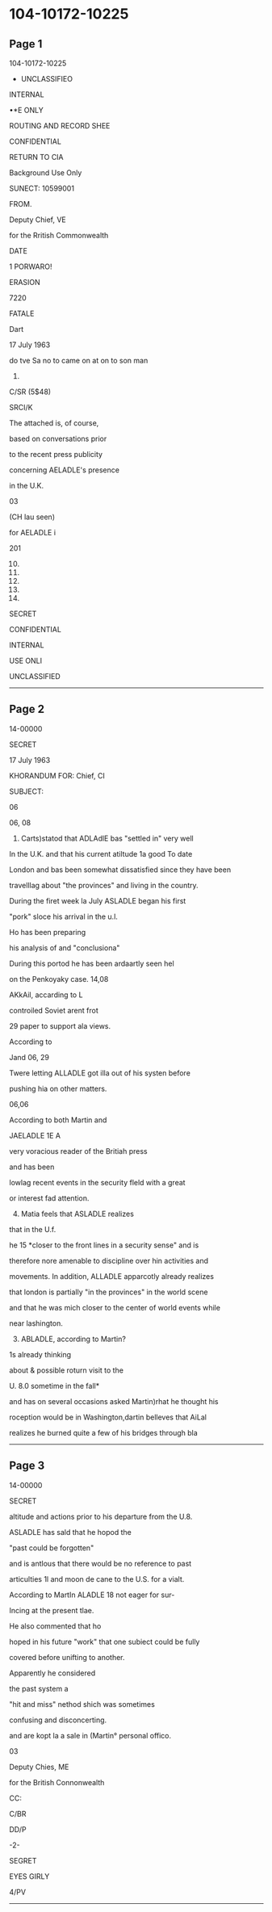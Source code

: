 # 104-10172-10225

## Page 1

104-10172-10225

- UNCLASSIFIEO

INTERNAL

•*E ONLY

ROUTING AND RECORD SHEE

CONFIDENTIAL

RETURN TO CIA

Background Use Only

SUNECT: 10599001

FROM.

Deputy Chief, VE

for the Rritish Commonwealth

DATE

1 PORWARO!

ERASION

7220

FATALE

Dart

17 July 1963

do tve Sa no to came on at on to son man

1.

C/SR (5$48)

SRCI/K

The attached is, of course,

based on conversations prior

to the recent press publicity

concerning AELADLE's presence

in the U.K.

03

(CH lau seen)

for AELADLE i

201

10.

12.

13.

16.

15.

SECRET

CONFIDENTIAL

INTERNAL

USE ONLI

UNCLASSIFIED

---

## Page 2

14-00000

SECRET

17 July 1963

KHORANDUM FOR: Chief, CI

SUBJECT:

06

06, 08

1. Carts)statod that ADLAdlE bas "settled in" very well

In the U.K. and that his current atiltude 1a good To date

London and bas been somewhat dissatisfied since they have been

travelllag about "the provinces" and living in the country.

During the firet week la July ASLADLE began his first

"pork" sloce his arrival in the u.l.

Ho has been preparing

his analysis of and "conclusiona"

During this portod he has been ardaartly seen hel

on the Penkoyaky case. 14,08

AKkAil, accarding to L

controiled Soviet arent frot

29 paper to support ala views.

According to

Jand 06, 29

Twere letting ALLADLE got illa out of his systen before

pushing hia on other matters.

06,06

According to both Martin and

JAELADLE 1E A

very voracious reader of the Britiah press

and has been

lowlag recent events in the security fleld with a great

or interest fad attention.

4. Matia feels that ASLADLE realizes

that in the U.f.

he 15 *closer to the front lines in a security sense" and is

therefore nore amenable to discipline over hin activities and

movements. In addition, ALLADLE apparcotly already realizes

that london is partially "in the provinces" in the world scene

and that he was mich closer to the center of world events while

near lashington.

3. ABLADLE, according to Martin?

1s already thinking

about & possible roturn visit to the

U. 8.0 sometime in the fall*

and has on several occasions asked Martin)rhat he thought his

roception would be in Washington,dartin belleves that AiLal

realizes he burned quite a few of his bridges through bla

---

## Page 3

14-00000

SECRET

altitude and actions prior to his departure from the U.8.

ASLADLE has sald that he hopod the

"past could be forgotten"

and is antlous that there would be no reference to past

articulties 1l and moon de cane to the U.S. for a vialt.

According to MartIn ALADLE 18 not eager for sur-

Incing at the present tlae.

He also commented that ho

hoped in his future "work" that one subiect could be fully

covered before unifting to another.

Apparently he considered

the past system a

"hit and miss" nethod shich was sometimes

confusing and disconcerting.

and are kopt la a sale in (Martin° personal offico.

03

Deputy Chies, ME

for the British Connonwealth

CC:

C/BR

DD/P

-2-

SEGRET

EYES GIRLY

4/PV

---

